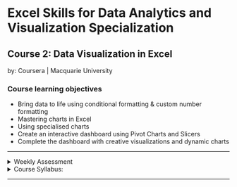 # Excel Skills for Data Analytics and Visualization Specialization

## Course 2: Data Visualization in Excel<br>
by: Coursera | Macquarie University<br>

### Course learning objectives
* Bring data to life using conditional formatting & custom number formatting
* Mastering charts in Excel
* Using specialised charts
* Create an interactive dashboard using Pivot Charts and Slicers
* Complete the dashboard with creative visualizations and dynamic charts

<hr>
<details>
<summary>Weekly Assessment</summary>
  <br>
  <li><a href="https://1drv.ms/x/s!AjU6_8hHCMjkgh-EeVYK0o1PiN9M?e=FyW5Mi">Week 1</a></li>
  <li><a href="https://1drv.ms/x/s!AjU6_8hHCMjkgiFiFhwo3bS0AN-F?e=eO2wpa">Week 2</a></li>
  <li><a href="https://1drv.ms/x/s!AjU6_8hHCMjkgiP18CwGUMM2Z6w2?e=ogJgZl">Week 3</a></li>
  <li><a href="https://1drv.ms/x/s!AjU6_8hHCMjkgiWE-SEVt6kwRjdc?e=nFoKtx">Week 4</a></li>
  <li><a href="https://1drv.ms/x/s!AjU6_8hHCMjkgich1RSBVgQly2tQ?e=wMLuJy">Week 5</a></li>
</details>

<details>
<summary>Course Syllabus:</summary>
<br>
<table border="1">
    <tr>
        <th>Week</th>
        <th>Syllabus</th>
        <th>Details</th>
    </tr>
    <tr>
        <td>1</td>
        <td>Bring Data to life using Conditional Formatting & Custom Number Formatting</td>
        <td><li>Trend Based Formatting: Heat Maps, Data Bars, Icon Sets</li> <li>Top / Bottom Formats</li> <li>Duplicate Values and Other Rules</li> <li>Deleting and Editing Conditional Formats</li> <li>Using Formulas to create Custom Conditional Formats</li> <li>Custom Number Formats (Simple)</li> <li>Custom Number Formats (More Advanced)</li></td>
    </tr>
    <tr>
        <td>2</td>
        <td>Mastering Charts in Excel</td>
      <td><li>Customising Charts</li> <li>Combination Charts</li> <li>Pies and Doughnuts</li> <li>Pareto Charts</li> <li>Trend Lines</li> <li>Scatter Plots and Bubble Charts</li></td>
    </tr>
    <tr>
        <td>3</td>
        <td>Using Specialised Charts</td>
      <td><li>Sparklines</li> <li>Sunburst and Treemaps</li> <li>Waterfall Charts</li> <li>Funnel Charts</li> <li>Geospatial Charts</li></td>
    </tr>
    <tr>
        <td>4</td>
        <td>Create an Interactive Dashboard Using Pivot Charts and Slicers</td>
        <td><li>Create Pivot Tables</li> <li>Sort, Filter and Group in Pivot Tables</li> <li>Add Custom Fields</li> <li>Create and Customise Pivot Charts and add to dashboard</li> <li>Add Slicers for more Interactive Dashboards</li></td>
    </tr>
    <tr>
        <td>5</td>
        <td>Complete the Dashboard with Creative Visualizations and Dynamic Charts</td>
        <td><li>Embed Custom Graphics</li> <li>Create Infographics</li> <li>Progress Charts</li> <li>Speedometer Charts</li> <li>Dynamic Charts</li></td>
    </tr>
</table>
</details>
<hr>
